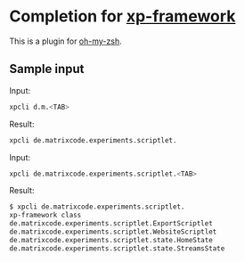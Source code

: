 # Completion for [xp-framework][xp]

This is a plugin for [oh-my-zsh][oh-my-zsh].

## Sample input

Input:

```sh
xpcli d.m.<TAB>
```

Result:

```sh
xpcli de.matrixcode.experiments.scriptlet.
```

Input:

```sh
xpcli de.matrixcode.experiments.scriptlet.<TAB>
```

Result:

```sh
$ xpcli de.matrixcode.experiments.scriptlet.
xp-framework class
de.matrixcode.experiments.scriptlet.ExportScriptlet
de.matrixcode.experiments.scriptlet.WebsiteScriptlet
de.matrixcode.experiments.scriptlet.state.HomeState
de.matrixcode.experiments.scriptlet.state.StreamsState
```


[xp]: http://xp-framework.net/ "xp-framework"
[oh-my-zsh]: https://github.com/robbyrussell/oh-my-zsh "A community-driven framework for managing your zsh configuration."
